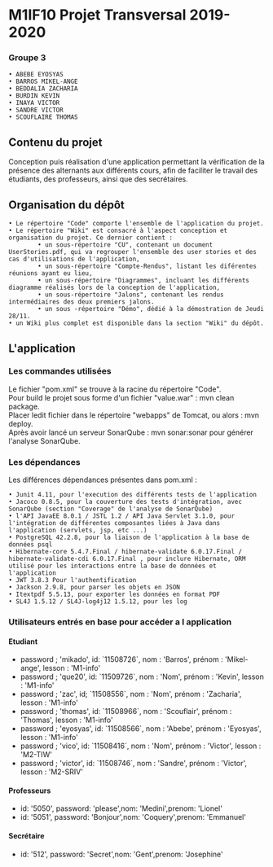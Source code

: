 # M1IF10 Projet Transversal 2019-2020

### Groupe 3

    • ABEBE EYOSYAS
    • BARROS MIKEL-ANGE
    • BEDDALIA ZACHARIA
    • BURDIN KEVIN
    • INAYA VICTOR
    • SANDRE VICTOR
    • SCOUFLAIRE THOMAS

## Contenu du projet

Conception puis réalisation d'une application permettant la vérification de la présence des alternants aux différents cours, 
afin de faciliter le travail des étudiants, des professeurs, ainsi que des secrétaires.

## Organisation du dépôt

    • Le répertoire "Code" comporte l'ensemble de l'application du projet.
    • Le répertoire "Wiki" est consacré à l'aspect conception et organisation du projet. Ce dernier contient :
            • un sous-répertoire "CU", contenant un document UserStories.pdf, qui va regrouper l'ensemble des user stories et des cas d'utilisations de l'application,
            • un sous-répertoire "Compte-Rendus", listant les diférentes réunions ayant eu lieu,
            • un sous-répertoire "Diagrammes", incluant les différents diagramme réalisés lors de la conception de l'application,
            • un sous-répertoire "Jalons", contenant les rendus intermédiaires des deux premiers jalons.
            • un sous -répertoire "Démo", dédié à la démostration de Jeudi 28/11.
    • un Wiki plus complet est disponible dans la section "Wiki" du dépôt.  
                
## L'application

### Les commandes utilisées

Le fichier "pom.xml" se trouve à la racine du répertoire "Code". <br/>
Pour build le projet sous forme d'un fichier "value.war" : mvn clean package.<br/>
Placer ledit fichier dans le répertoire "webapps" de Tomcat, ou alors : mvn deploy.<br/>
Après avoir lancé un serveur SonarQube : mvn sonar:sonar pour générer l'analyse SonarQube.


### Les dépendances

Les différences dépendances présentes dans pom.xml :

    • Junit 4.11, pour l'execution des différents tests de l'application
    • Jacoco 0.8.5, pour la couverture des tests d'intégration, avec SonarQube (section "Coverage" de l'analyse de SonarQube)
    • l'API JavaEE 8.0.1 / JSTL 1.2 / API Java Servlet 3.1.0, pour l'intégration de différentes composantes liées à Java dans l'application (servlets, jsp, etc ...)
    • PostgreSQL 42.2.8, pour la liaison de l'application à la base de données psql
    • Hibernate-core 5.4.7.Final / hibernate-validate 6.0.17.Final / hibernate-validate-cdi 6.0.17.Final , pour inclure Hibernate, ORM utilisé pour les interactions entre la base de données et l'application
    • JWT 3.8.3 Pour l'authentification
    • Jackson 2.9.8, pour parser les objets en JSON
    • Itextpdf 5.5.13, pour exporter les données en format PDF
    • SL4J 1.5.12 / SL4J-log4j12 1.5.12, pour les log

### Utilisateurs entrés en base pour accéder a l application

#### Etudiant
<ul>
<li>password ; 'mikado', id: `11508726`, nom : 'Barros', prénom : 'Mikel-ange', lesson : 'M1-info' </li>
<li>password ; 'que20', id: `11509726`, nom : 'Nom', prénom : 'Kevin', lesson : 'M1-info' </li>
<li>password ; 'zac', id; `11508556`, nom : 'Nom', prénom : 'Zacharia', lesson : 'M1-info' </li>
<li>password ; 'thomas', id: `11508966`, nom : 'Scouflair', prénom : 'Thomas', lesson : 'M1-info' </li>
<li>password ; 'eyosyas', id: `11508566`, nom : 'Abebe', prénom : 'Eyosyas', lesson : 'M1-info' </li>
<li>password ; 'vico', id: `11508416`, nom : 'Nom', prénom : 'Victor', lesson : 'M2-TIW' </li>
<li>password ; 'victor', id: `11508746`, nom : 'Sandre', prénom : 'Victor', lesson : 'M2-SRIV' </li>
</ul>

#### Professeurs
<ul>
<li>id: '5050', password: 'please',nom: 'Medini',prenom: 'Lionel'</li>
<li>id: '5051', password: 'Bonjour',nom: 'Coquery',prenom: 'Emmanuel'</li>
</ul>

#### Secrétaire

<ul>
<li>id: '512', password: 'Secret',nom: 'Gent',prenom: 'Josephine'</li>
</ul>

    
